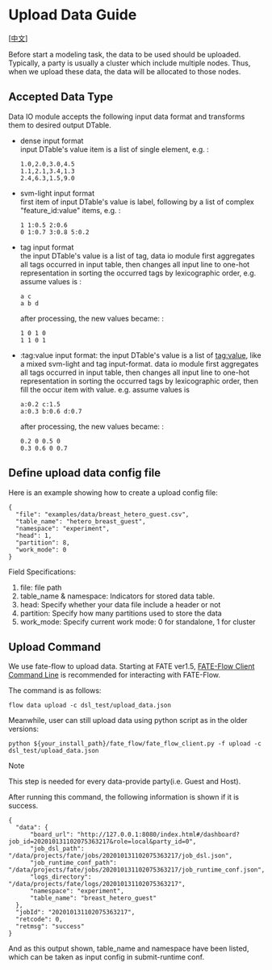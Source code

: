 # Upload Data Guide

[[中文](upload_data_guide_zh.md)]

Before start a modeling task, the data to be used should be uploaded.
Typically, a party is usually a cluster which include multiple nodes.
Thus, when we upload these data, the data will be allocated to those
nodes.

## Accepted Data Type

Data IO module accepts the following input data format and transforms
them to desired output DTable.

  - dense input format  
    input DTable's value item is a list of single element, e.g. :
    
        1.0,2.0,3.0,4.5
        1.1,2.1,3.4,1.3
        2.4,6.3,1.5,9.0

  - svm-light input format  
    first item of input DTable's value is label, following by a list of
    complex "feature\_id:value" items, e.g. :
    
        1 1:0.5 2:0.6
        0 1:0.7 3:0.8 5:0.2

  - tag input format  
    the input DTable's value is a list of tag, data io module first
    aggregates all tags occurred in input table, then changes all input
    line to one-hot representation in sorting the occurred tags by
    lexicographic order, e.g. assume values is :
    
        a c
        a b d
    
    after processing, the new values became: :
    
        1 0 1 0
        1 1 0 1

<!-- end list -->

  - :tag:value input format: the input DTable's value is a list of
    <tag:value>, like a mixed svm-light and tag input-format. data io
    module first aggregates all tags occurred in input table, then
    changes all input line to one-hot representation in sorting the
    occurred tags by lexicographic order, then fill the occur item with
    value. e.g. assume values is
    
        a:0.2 c:1.5
        a:0.3 b:0.6 d:0.7
    
    after processing, the new values became: :
    
        0.2 0 0.5 0
        0.3 0.6 0 0.7

## Define upload data config file

Here is an example showing how to create a upload config file:

``` sourceCode json
{
  "file": "examples/data/breast_hetero_guest.csv",
  "table_name": "hetero_breast_guest",
  "namespace": "experiment",
  "head": 1,
  "partition": 8,
  "work_mode": 0
}
```

Field Specifications:

1.  file: file path
2.  table\_name & namespace: Indicators for stored data table.
3.  head: Specify whether your data file include a header or not
4.  partition: Specify how many partitions used to store the data
5.  work\_mode: Specify current work mode: 0 for standalone, 1 for
    cluster

## Upload Command

We use fate-flow to upload data. Starting at FATE ver1.5, [FATE-Flow
Client Command Line](../../api/flow_client.md) is
recommended for interacting with FATE-Flow.

The command is as follows:

``` sourceCode bash
flow data upload -c dsl_test/upload_data.json
```

Meanwhile, user can still upload data using python script as in the
older
versions:

``` sourceCode bash
python ${your_install_path}/fate_flow/fate_flow_client.py -f upload -c dsl_test/upload_data.json
```

<div class="note">

<div class="admonition-title">

Note

</div>

This step is needed for every data-provide party(i.e. Guest and Host).

</div>

After running this command, the following information is shown if it is
success.

``` sourceCode json
{
  "data": {
      "board_url": "http://127.0.0.1:8080/index.html#/dashboard?job_id=202010131102075363217&role=local&party_id=0",
      "job_dsl_path": "/data/projects/fate/jobs/202010131102075363217/job_dsl.json",
      "job_runtime_conf_path": "/data/projects/fate/jobs/202010131102075363217/job_runtime_conf.json",
      "logs_directory": "/data/projects/fate/logs/202010131102075363217",
      "namespace": "experiment",
      "table_name": "breast_hetero_guest"
  },
  "jobId": "202010131102075363217",
  "retcode": 0,
  "retmsg": "success"
}
```

And as this output shown, table\_name and namespace have been listed,
which can be taken as input config in submit-runtime conf.
